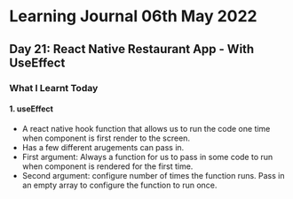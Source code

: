 <h1>Learning Journal 06th May 2022</h1>
<h2>Day 21: React Native Restaurant App - With UseEffect</h2>
<h3>What I Learnt Today</h3>
<h4>1. useEffect</h4>
<ul>
  <li>A react native hook function that allows us to run the code one time when component is first render to the screen.</li>
  <li>Has a few different arugements can pass in.</li>
  <li>First argument: Always a function for us to pass in some code to run when component is rendered for the first time.</li>
  <li>Second argument: configure number of times the function runs. Pass in an empty array to configure the function to run once.</li>
</ul>
